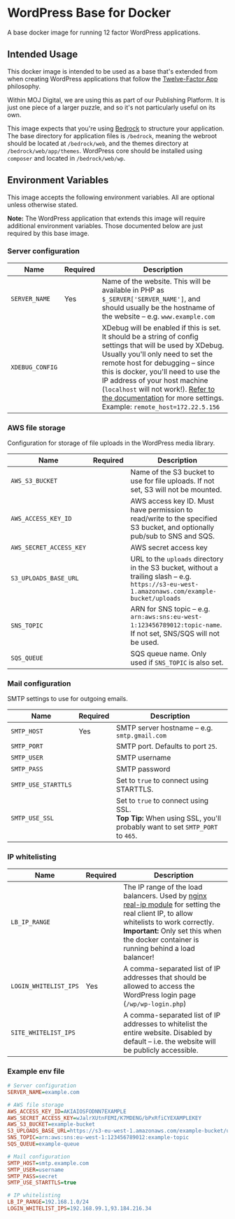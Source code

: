 # WordPress Base for Docker

A base docker image for running 12 factor WordPress applications.

## Intended Usage

This docker image is intended to be used as a base that's extended from when creating  WordPress applications that follow the [Twelve-Factor App](http://12factor.net/) philosophy.

Within MOJ Digital, we are using this as part of our Publishing Platform. It is just one piece of a larger puzzle, and so it's not particularly useful on its own.

This image expects that you're using [Bedrock](https://roots.io/bedrock/) to structure your application. The base directory for application files is `/bedrock`, meaning the webroot should be located at `/bedrock/web`, and the themes directory at `/bedrock/web/app/themes`. WordPress core should be installed using `composer` and located in `/bedrock/web/wp`.

## Environment Variables

This image accepts the following environment variables. All are optional unless otherwise stated.

**Note:** The WordPress application that extends this image will require additional environment variables. Those documented below are just required by this base image.

### Server configuration

| Name            | Required | Description |
| --------------- | -------- | ----------- |
| `SERVER_NAME`   | Yes      | Name of the website. This will be available in PHP as `$_SERVER['SERVER_NAME']`, and should usually be the hostname of the website – e.g. `www.example.com` |
| `XDEBUG_CONFIG` |          | XDebug will be enabled if this is set. It should be a string of config settings that will be used by XDebug. Usually you'll only need to set the remote host for debugging – since this is docker, you'll need to use the IP address of your host machine (`localhost` will not work!). [Refer to the documentation](https://xdebug.org/docs/all_settings) for more settings. Example: `remote_host=172.22.5.156` |

### AWS file storage

Configuration for storage of file uploads in the WordPress media library.

| Name                    | Required | Description |
| ----------------------- | -------- | ----------- |
| `AWS_S3_BUCKET`         |          | Name of the S3 bucket to use for file uploads. If not set, S3 will not be mounted. |
| `AWS_ACCESS_KEY_ID`     |          | AWS access key ID. Must have permission to read/write to the specified S3 bucket, and optionally pub/sub to SNS and SQS. |
| `AWS_SECRET_ACCESS_KEY` |          | AWS secret access key |
| `S3_UPLOADS_BASE_URL`   |          | URL to the `uploads` directory in the S3 bucket, without a trailing slash – e.g. `https://s3-eu-west-1.amazonaws.com/example-bucket/uploads` |
| `SNS_TOPIC`             |          | ARN for SNS topic – e.g. `arn:aws:sns:eu-west-1:123456789012:topic-name`. If not set, SNS/SQS will not be used. |
| `SQS_QUEUE`             |          | SQS queue name. Only used if `SNS_TOPIC` is also set. |

### Mail configuration

SMTP settings to use for outgoing emails.

| Name                | Required | Description |
| ------------------- | -------- | ----------- |
| `SMTP_HOST`         | Yes      | SMTP server hostname – e.g. `smtp.gmail.com` |
| `SMTP_PORT`         |          | SMTP port. Defaults to port `25`. |
| `SMTP_USER`         |          | SMTP username |
| `SMTP_PASS`         |          | SMTP password |
| `SMTP_USE_STARTTLS` |          | Set to `true` to connect using STARTTLS. |
| `SMTP_USE_SSL`      |          | Set to `true` to connect using SSL. <br/> **Top Tip:** When using SSL, you'll probably want to set `SMTP_PORT` to `465`. |

### IP whitelisting

| Name                  | Required | Description |
| --------------------- | -------- | ----------- |
| `LB_IP_RANGE`         |          | The IP range of the load balancers. Used by [nginx real-ip module](https://nginx.org/en/docs/http/ngx_http_realip_module.html) for setting the real client IP, to allow whitelists to work correctly. <br/> **Important:** Only set this when the docker container is running behind a load balancer! |
| `LOGIN_WHITELIST_IPS` | Yes      | A comma-separated list of IP addresses that should be allowed to access the WordPress login page (`/wp/wp-login.php`) |
| `SITE_WHITELIST_IPS`  |          | A comma-separated list of IP addresses to whitelist the entire website. Disabled by default – i.e. the website will be publicly accessible. |

### Example env file

```ini
# Server configuration
SERVER_NAME=example.com

# AWS file storage
AWS_ACCESS_KEY_ID=AKIAIOSFODNN7EXAMPLE
AWS_SECRET_ACCESS_KEY=wJalrXUtnFEMI/K7MDENG/bPxRfiCYEXAMPLEKEY
AWS_S3_BUCKET=example-bucket
S3_UPLOADS_BASE_URL=https://s3-eu-west-1.amazonaws.com/example-bucket/uploads
SNS_TOPIC=arn:aws:sns:eu-west-1:123456789012:example-topic
SQS_QUEUE=example-queue

# Mail configuration
SMTP_HOST=smtp.example.com
SMTP_USER=username
SMTP_PASS=secret
SMTP_USE_STARTTLS=true

# IP whitelisting
LB_IP_RANGE=192.168.1.0/24
LOGIN_WHITELIST_IPS=192.168.99.1,93.184.216.34
```
